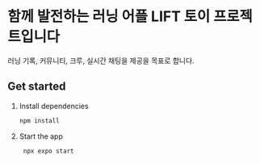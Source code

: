 # 함께 발전하는 러닝 어플 LIFT 토이 프로젝트입니다
러닝 기록, 커뮤니티, 크루, 실시간 채팅을 제공을 목표로 합니다.

## Get started

1. Install dependencies

   ```bash
   npm install
   ```

2. Start the app

   ```bash
    npx expo start
   ```
